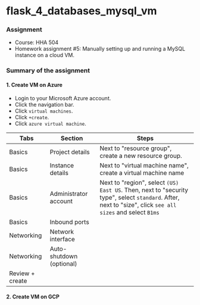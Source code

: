 # flask_4_databases_mysql_vm

### Assignment
- Course: HHA 504
- Homework assignment #5: Manually setting up and running a MySQL instance on a cloud VM.
  
### Summary of the assignment

#### 1. Create VM on Azure
- Login to your Microsoft Azure account.
- Click the navigation bar.
- Click `virtual machines`.
- Click `+create`.
- Click `azure virtual machine`.

| Tabs | Section | Steps |
| --- | --- | --- | 
| Basics | Project details | Next to "resource group", create a new resource group. |
| Basics | Instance details | Next to "virtual machine name", create a virtual machine name |
| Basics | Administrator account | Next to "region", select `(US) East US`. Then, next to "security type", select `standard`. After, next to "size", click `see all sizes` and select `B1ms` |
| Basics | Inbound ports | |
| Networking | Network interface | |
| Networking | Auto-shutdown (optional) | |
| Review + create | | |

#### 2. Create VM on GCP

